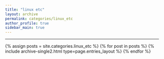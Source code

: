 ```yaml
---
title: "linux etc"
layout: archive
permalink: categories/linux_etc
author_profile: true
sidebar_main: true
---
```


<!-- 공백이 포함되어 있는 카테고리 이름의 경우 site.categories.['a b c'] 이런식으로! -->

***

{% assign posts = site.categories.linux_etc %}
{% for post in posts %} {% include archive-single2.html type=page.entries_layout %} {% endfor %}
